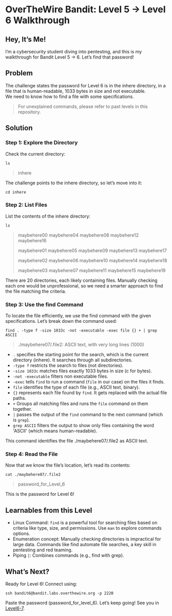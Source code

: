 # OverTheWire Bandit: Level 5 → Level 6 Walkthrough

## Hey, It’s Me!
I’m a cybersecurity student diving into pentesting, and this is my walkthrough for Bandit Level 5 → 6. Let’s find that password!

## Problem
The challenge states the password for Level 6 is in the inhere directory, in a file that is human-readable, 1033 bytes in size and not executable.</br>
We need to know how to find a file with some specifications.
> For unexplained commands, please refer to past levels in this repository.


## Solution
### Step 1: Explore the Directory
Check the current directory:
```
ls
```
> inhere

The challenge points to the inhere directory, so let’s move into it:
```
cd inhere
```

### Step 2: List Files
List the contents of the inhere directory:
```
ls
```
> maybehere00  maybehere04  maybehere08  maybehere12  maybehere16
> 
> maybehere01  maybehere05  maybehere09  maybehere13  maybehere17
> 
> maybehere02  maybehere06  maybehere10  maybehere14  maybehere18
> 
> maybehere03  maybehere07  maybehere11  maybehere15  maybehere19

There are 20 directories, each likely containing files. Manually checking each one would be unprofessional, so we need a smarter approach to find the file matching the criteria.

### Step 3: Use the find Command
To locate the file efficiently, we use the find command with the given specifications. Let’s break down the command used:
```
find . -type f -size 1033c -not -executable -exec file {} + | grep ASCII
```
> ./maybehere07/.file2: ASCII text, with very long lines (1000)

- `.` specifies the starting point for the search, which is the current directory (inhere). It searches through all subdirectories.
- `-type f` restricts the search to files (not directories).
- `-size 1033c` matches files exactly 1033 bytes in size (c for bytes).
- `-not -executable` filters non executable files.
- `-exec` tells `find` to run a command (`file` in our case) on the files it finds.
- `file` identifies the type of each file (e.g., ASCII text, binary).
- `{}` represents each file found by `find`. It gets replaced with the actual file paths.
- `+` Groups all matching files and runs the `file` command on them together.
- `|` passes the output of the `find` command to the next command (which is `grep`).
- `grep ASCII` filters the output to show only files containing the word 'ASCII' (which means human-readable).

This command identifies the file ./maybehere07/.file2 as ASCII text.

### Step 4: Read the File
Now that we know the file’s location, let’s read its contents:
```
cat ./maybehere07/.file2
```
> password_for_Level_6

This is the password for Level 6!

## Learnables from this Level
- Linux Command: `find` is a powerful tool for searching files based on criteria like type, size, and permissions. Use `man` to explore commands options.
- Enumeration concept: Manually checking directories is impractical for large data. Commands like find automate file searches, a key skill in pentesting and red teaming.
- Piping `|`: Combines commands (e.g., find with grep).

## What’s Next?
Ready for Level 6! Connect using:
```
ssh bandit6@bandit.labs.overthewire.org -p 2220
```
Paste the password (password_for_level_6). Let’s keep going! See you in [Level6-7](Level6-7.md).
